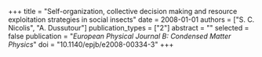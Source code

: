 +++
title = "Self-organization, collective decision making and resource exploitation strategies in social insects"
date = 2008-01-01
authors = ["S. C. Nicolis", "A. Dussutour"]
publication_types = ["2"]
abstract = ""
selected = false
publication = "*European Physical Journal B: Condensed Matter Physics*"
doi = "10.1140/epjb/e2008-00334-3"
+++

